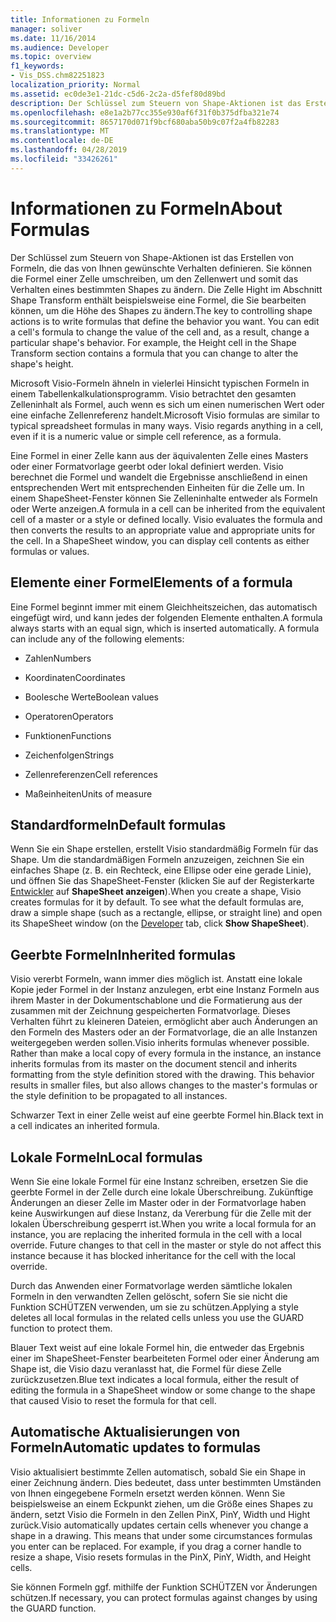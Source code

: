 ```yaml
---
title: Informationen zu Formeln
manager: soliver
ms.date: 11/16/2014
ms.audience: Developer
ms.topic: overview
f1_keywords:
- Vis_DSS.chm82251823
localization_priority: Normal
ms.assetid: ec0de3e1-21dc-c5d6-2c2a-d5fef80d89bd
description: Der Schlüssel zum Steuern von Shape-Aktionen ist das Erstellen von Formeln, die das von Ihnen gewünschte Verhalten definieren. Sie können die Formel einer Zelle umschreiben, um den Zellenwert und somit das Verhalten eines bestimmten Shapes zu ändern. Die Zelle Hight im Abschnitt Shape Transform enthält beispielsweise eine Formel, die Sie bearbeiten können, um die Höhe des Shapes zu ändern.
ms.openlocfilehash: e8e1a2b77cc355e930af6f31f0b375dfba321e74
ms.sourcegitcommit: 8657170d071f9bcf680aba50b9c07f2a4fb82283
ms.translationtype: MT
ms.contentlocale: de-DE
ms.lasthandoff: 04/28/2019
ms.locfileid: "33426261"
---
```

# <a name="about-formulas"></a><span data-ttu-id="c248c-105">Informationen zu Formeln</span><span class="sxs-lookup"><span data-stu-id="c248c-105">About Formulas</span></span>

<span data-ttu-id="c248c-p102">Der Schlüssel zum Steuern von Shape-Aktionen ist das Erstellen von Formeln, die das von Ihnen gewünschte Verhalten definieren. Sie können die Formel einer Zelle umschreiben, um den Zellenwert und somit das Verhalten eines bestimmten Shapes zu ändern. Die Zelle Hight im Abschnitt Shape Transform enthält beispielsweise eine Formel, die Sie bearbeiten können, um die Höhe des Shapes zu ändern.</span><span class="sxs-lookup"><span data-stu-id="c248c-p102">The key to controlling shape actions is to write formulas that define the behavior you want. You can edit a cell's formula to change the value of the cell and, as a result, change a particular shape's behavior. For example, the Height cell in the Shape Transform section contains a formula that you can change to alter the shape's height.</span></span>
  
<span data-ttu-id="c248c-p103">Microsoft Visio-Formeln ähneln in vielerlei Hinsicht typischen Formeln in einem Tabellenkalkulationsprogramm. Visio betrachtet den gesamten Zelleninhalt als Formel, auch wenn es sich um einen numerischen Wert oder eine einfache Zellenreferenz handelt.</span><span class="sxs-lookup"><span data-stu-id="c248c-p103">Microsoft Visio formulas are similar to typical spreadsheet formulas in many ways. Visio regards anything in a cell, even if it is a numeric value or simple cell reference, as a formula.</span></span>
  
<span data-ttu-id="c248c-p104">Eine Formel in einer Zelle kann aus der äquivalenten Zelle eines Masters oder einer Formatvorlage geerbt oder lokal definiert werden. Visio berechnet die Formel und wandelt die Ergebnisse anschließend in einen entsprechenden Wert mit entsprechenden Einheiten für die Zelle um. In einem ShapeSheet-Fenster können Sie Zelleninhalte entweder als Formeln oder Werte anzeigen.</span><span class="sxs-lookup"><span data-stu-id="c248c-p104">A formula in a cell can be inherited from the equivalent cell of a master or a style or defined locally. Visio evaluates the formula and then converts the results to an appropriate value and appropriate units for the cell. In a ShapeSheet window, you can display cell contents as either formulas or values.</span></span>
  
## <a name="elements-of-a-formula"></a><span data-ttu-id="c248c-114">Elemente einer Formel</span><span class="sxs-lookup"><span data-stu-id="c248c-114">Elements of a formula</span></span>

<span data-ttu-id="c248c-p105">Eine Formel beginnt immer mit einem Gleichheitszeichen, das automatisch eingefügt wird, und kann jedes der folgenden Elemente enthalten.</span><span class="sxs-lookup"><span data-stu-id="c248c-p105">A formula always starts with an equal sign, which is inserted automatically. A formula can include any of the following elements:</span></span>
  
- <span data-ttu-id="c248c-117">Zahlen</span><span class="sxs-lookup"><span data-stu-id="c248c-117">Numbers</span></span>
    
- <span data-ttu-id="c248c-118">Koordinaten</span><span class="sxs-lookup"><span data-stu-id="c248c-118">Coordinates</span></span>
    
- <span data-ttu-id="c248c-119">Boolesche Werte</span><span class="sxs-lookup"><span data-stu-id="c248c-119">Boolean values</span></span>
    
- <span data-ttu-id="c248c-120">Operatoren</span><span class="sxs-lookup"><span data-stu-id="c248c-120">Operators</span></span>
    
- <span data-ttu-id="c248c-121">Funktionen</span><span class="sxs-lookup"><span data-stu-id="c248c-121">Functions</span></span>
    
- <span data-ttu-id="c248c-122">Zeichenfolgen</span><span class="sxs-lookup"><span data-stu-id="c248c-122">Strings</span></span>
    
- <span data-ttu-id="c248c-123">Zellenreferenzen</span><span class="sxs-lookup"><span data-stu-id="c248c-123">Cell references</span></span>
    
- <span data-ttu-id="c248c-124">Maßeinheiten</span><span class="sxs-lookup"><span data-stu-id="c248c-124">Units of measure</span></span>
    
## <a name="default-formulas"></a><span data-ttu-id="c248c-125">Standardformeln</span><span class="sxs-lookup"><span data-stu-id="c248c-125">Default formulas</span></span>

<span data-ttu-id="c248c-p106">Wenn Sie ein Shape erstellen, erstellt Visio standardmäßig Formeln für das Shape. Um die standardmäßigen Formeln anzuzeigen, zeichnen Sie ein einfaches Shape (z. B. ein Rechteck, eine Ellipse oder eine gerade Linie), und öffnen Sie das ShapeSheet-Fenster (klicken Sie auf der Registerkarte [Entwickler](run-in-developer-mode-display-the-developer-tab.md) auf **ShapeSheet anzeigen**).</span><span class="sxs-lookup"><span data-stu-id="c248c-p106">When you create a shape, Visio creates formulas for it by default. To see what the default formulas are, draw a simple shape (such as a rectangle, ellipse, or straight line) and open its ShapeSheet window (on the [Developer](run-in-developer-mode-display-the-developer-tab.md) tab, click **Show ShapeSheet**).</span></span>
  
## <a name="inherited-formulas"></a><span data-ttu-id="c248c-128">Geerbte Formeln</span><span class="sxs-lookup"><span data-stu-id="c248c-128">Inherited formulas</span></span>

<span data-ttu-id="c248c-p107">Visio vererbt Formeln, wann immer dies möglich ist. Anstatt eine lokale Kopie jeder Formel in der Instanz anzulegen, erbt eine Instanz Formeln aus ihrem Master in der Dokumentschablone und die Formatierung aus der zusammen mit der Zeichnung gespeicherten Formatvorlage. Dieses Verhalten führt zu kleineren Dateien, ermöglicht aber auch Änderungen an den Formeln des Masters oder an der Formatvorlage, die an alle Instanzen weitergegeben werden sollen.</span><span class="sxs-lookup"><span data-stu-id="c248c-p107">Visio inherits formulas whenever possible. Rather than make a local copy of every formula in the instance, an instance inherits formulas from its master on the document stencil and inherits formatting from the style definition stored with the drawing. This behavior results in smaller files, but also allows changes to the master's formulas or the style definition to be propagated to all instances.</span></span>
  
<span data-ttu-id="c248c-132">Schwarzer Text in einer Zelle weist auf eine geerbte Formel hin.</span><span class="sxs-lookup"><span data-stu-id="c248c-132">Black text in a cell indicates an inherited formula.</span></span>
  
## <a name="local-formulas"></a><span data-ttu-id="c248c-133">Lokale Formeln</span><span class="sxs-lookup"><span data-stu-id="c248c-133">Local formulas</span></span>

<span data-ttu-id="c248c-p108">Wenn Sie eine lokale Formel für eine Instanz schreiben, ersetzen Sie die geerbte Formel in der Zelle durch eine lokale Überschreibung. Zukünftige Änderungen an dieser Zelle im Master oder in der Formatvorlage haben keine Auswirkungen auf diese Instanz, da Vererbung für die Zelle mit der lokalen Überschreibung gesperrt ist.</span><span class="sxs-lookup"><span data-stu-id="c248c-p108">When you write a local formula for an instance, you are replacing the inherited formula in the cell with a local override. Future changes to that cell in the master or style do not affect this instance because it has blocked inheritance for the cell with the local override.</span></span>
  
<span data-ttu-id="c248c-136">Durch das Anwenden einer Formatvorlage werden sämtliche lokalen Formeln in den verwandten Zellen gelöscht, sofern Sie sie nicht die Funktion SCHÜTZEN verwenden, um sie zu schützen.</span><span class="sxs-lookup"><span data-stu-id="c248c-136">Applying a style deletes all local formulas in the related cells unless you use the GUARD function to protect them.</span></span>
  
<span data-ttu-id="c248c-137">Blauer Text weist auf eine lokale Formel hin, die entweder das Ergebnis einer im ShapeSheet-Fenster bearbeiteten Formel oder einer Änderung am Shape ist, die Visio dazu veranlasst hat, die Formel für diese Zelle zurückzusetzen.</span><span class="sxs-lookup"><span data-stu-id="c248c-137">Blue text indicates a local formula, either the result of editing the formula in a ShapeSheet window or some change to the shape that caused Visio to reset the formula for that cell.</span></span>
  
## <a name="automatic-updates-to-formulas"></a><span data-ttu-id="c248c-138">Automatische Aktualisierungen von Formeln</span><span class="sxs-lookup"><span data-stu-id="c248c-138">Automatic updates to formulas</span></span>

 <span data-ttu-id="c248c-p109">Visio aktualisiert bestimmte Zellen automatisch, sobald Sie ein Shape in einer Zeichnung ändern. Dies bedeutet, dass unter bestimmten Umständen von Ihnen eingegebene Formeln ersetzt werden können. Wenn Sie beispielsweise an einem Eckpunkt ziehen, um die Größe eines Shapes zu ändern, setzt Visio die Formeln in den Zellen PinX, PinY, Width und Hight zurück.</span><span class="sxs-lookup"><span data-stu-id="c248c-p109">Visio automatically updates certain cells whenever you change a shape in a drawing. This means that under some circumstances formulas you enter can be replaced. For example, if you drag a corner handle to resize a shape, Visio resets formulas in the PinX, PinY, Width, and Height cells.</span></span> 
  
<span data-ttu-id="c248c-142">Sie können Formeln ggf. mithilfe der Funktion SCHÜTZEN vor Änderungen schützen.</span><span class="sxs-lookup"><span data-stu-id="c248c-142">If necessary, you can protect formulas against changes by using the GUARD function.</span></span>
  

